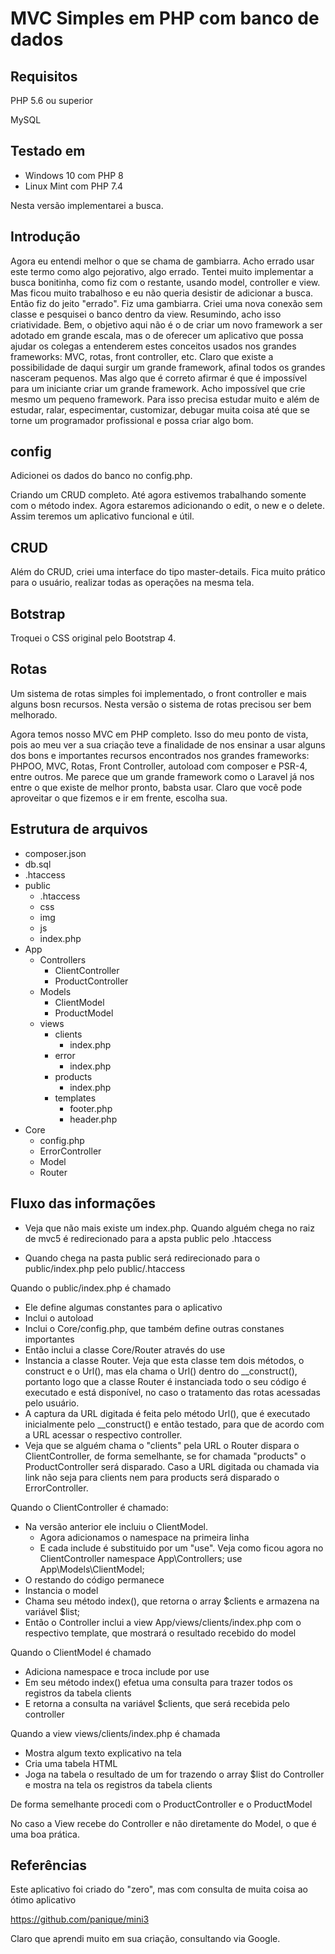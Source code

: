 # MVC Simples em PHP com banco de dados

## Requisitos

PHP 5.6 ou superior

MySQL

## Testado em

- Windows 10 com PHP 8
- Linux Mint com PHP 7.4

Nesta versão implementarei a busca.

## Introdução

Agora eu entendi melhor o que se chama de gambiarra. Acho errado usar este termo como algo pejorativo, algo errado. Tentei muito implementar a busca bonitinha, como fiz com o restante, usando model, controller e view. Mas ficou muito trabalhoso e eu não queria desistir de adicionar a busca. Então fiz do jeito "errado". Fiz uma gambiarra. Criei uma nova conexão sem classe e pesquisei o banco dentro da view. Resumindo, acho isso criatividade. Bem, o objetivo aqui não é o de criar um novo framework a ser adotado em grande escala, mas o de oferecer um aplicativo que possa ajudar os colegas a entenderem estes conceitos usados nos grandes frameworks: MVC, rotas, front controller, etc. Claro que existe a possibilidade de daqui surgir um grande framework, afinal todos os grandes nasceram pequenos. Mas algo que é correto afirmar é que é impossível para um iniciante criar um grande framework. Acho impossível que crie mesmo um pequeno framework. Para isso precisa estudar muito e além de estudar, ralar, especimentar, customizar, debugar muita coisa até que se torne um programador profissional e possa criar algo bom.

## config

Adicionei os dados do banco no config.php.

Criando um CRUD completo. Até agora estivemos trabalhando somente com o método index. Agora estaremos adicionando o edit, o new e o delete. Assim teremos um aplicativo funcional e útil.

## CRUD

Além do CRUD, criei uma interface do tipo master-details. Fica muito prático para o usuário, realizar todas as operações na mesma tela.

## Botstrap

Troquei o CSS original pelo Bootstrap 4.

## Rotas

Um sistema de rotas simples foi implementado, o front controller e mais alguns bosn recursos. Nesta versão o sistema de rotas precisou ser bem melhorado.

Agora temos nosso MVC em PHP completo. Isso do meu ponto de vista, pois ao meu ver a sua criação teve a finalidade de nos ensinar a usar alguns dos bons e importantes recursos encontrados nos grandes frameworks: PHPOO, MVC, Rotas, Front Controller, autoload com composer e PSR-4, entre outros. Me parece que um grande framework como o Laravel já nos entre o que existe de melhor pronto, babsta usar. Claro que você pode aproveitar o que fizemos e ir em frente, escolha sua. 

## Estrutura de arquivos

- composer.json
- db.sql
- .htaccess
- public
    - .htaccess
    - css
    - img
    - js
    - index.php
- App
    - Controllers
        - ClientController
        - ProductController
    - Models
        - ClientModel
        - ProductModel
    - views
        - clients
            - index.php
        - error
            - index.php
        - products
            - index.php
        - templates
            - footer.php
            - header.php
- Core
    - config.php
    - ErrorController
    - Model
    - Router

## Fluxo das informações

- Veja que não mais existe um index.php. Quando alguém chega no raiz de mvc5 é redirecionado para a apsta public pelo .htaccess

- Quando chega na pasta public será redirecionado para o public/index.php pelo public/.htaccess

Quando o public/index.php é chamado

- Ele define algumas constantes para o aplicativo
- Inclui o autoload
- Inclui o Core/config.php, que também define outras constanes importantes
- Então inclui a classe Core/Router através do use
- Instancia a classe Router. Veja que esta classe tem dois métodos, o construct e o Url(), mas ela chama o Url() dentro do __construct(), portanto logo que a classe Router é instanciada todo o seu código é executado e está disponível, no caso o tratamento das rotas acessadas pelo usuário.
- A captura da URL digitada é feita pelo método Url(), que é executado inicialmente pelo __construct() e então testado, para que de acordo com a URL acessar o respectivo controller.
- Veja que se alguém chama o "clients" pela URL o Router dispara o ClientController, de forma semelhante, se for chamada "products" o ProductController será disparado. Caso a URL digitada ou chamada via link não seja para clients nem para products será disparado o ErrorController.

Quando o ClientController é chamado:

- Na versão anterior ele incluiu o ClientModel. 
    - Agora adicionamos o namespace na primeira linha 
    - E cada include é substituido por um "use". Veja como ficou agora no ClientController
        namespace App\Controllers;
        use App\Models\ClientModel;
- O restando do código permanece
- Instancia o model
- Chama seu método index(), que retorna o array $clients e armazena na variável $list;
- Então o Controller inclui a view App/views/clients/index.php com o respectivo template, que mostrará o resultado recebido do model

Quando o ClientModel é chamado

- Adiciona namespace e troca include por use
- Em seu método index() efetua uma consulta para trazer todos os registros da tabela clients
- E retorna a consulta na variável $clients, que será recebida pelo controller

Quando a view views/clients/index.php é chamada

- Mostra algum texto explicativo na tela
- Cria uma tabela HTML
- Joga na tabela o resultado de um for trazendo o array $list do Controller e mostra na tela os registros da tabela clients

De forma semelhante procedi com o ProductController e o ProductModel

No caso a View recebe do Controller e não diretamente do Model, o que é uma boa prática.

## Referências

Este aplicativo foi criado do "zero", mas com consulta de muita coisa ao ótimo aplicativo 

https://github.com/panique/mini3

Claro que aprendi muito em sua criação, consultando via Google.

